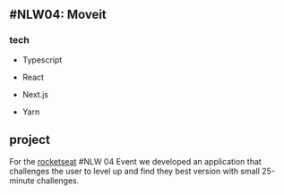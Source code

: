 ## #NLW04: Moveit

### tech

* Typescript
* React
* Next.js

* Yarn

## project

For the [rocketseat](https://github.com/rocketseat) #NLW 04 Event we developed an application that challenges the user to level up and find they best version with small 25-minute challenges.
